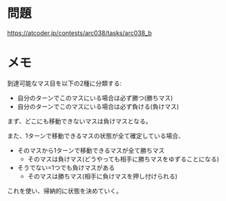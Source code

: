 # 問題

https://atcoder.jp/contests/arc038/tasks/arc038_b

# メモ

到達可能なマス目を以下の2種に分類する:

- 自分のターンでこのマスにいる場合は必ず勝つ(勝ちマス)
- 自分のターンでこのマスにいる場合は必ず負ける(負けマス)

まず、どこにも移動できないマスは負けマスとなる。

また、1ターンで移動できるマスの状態が全て確定している場合、

- そのマスから1ターンで移動できるマスが全て勝ちマス
    - そのマスは負けマス(どうやっても相手に勝ちマスをゆずることになる)
- そうでない=1つでも負けマスがある
    - そのマスは勝ちマス(相手に負けマスを押し付けられる)

これを使い、帰納的に状態を決めていく。
